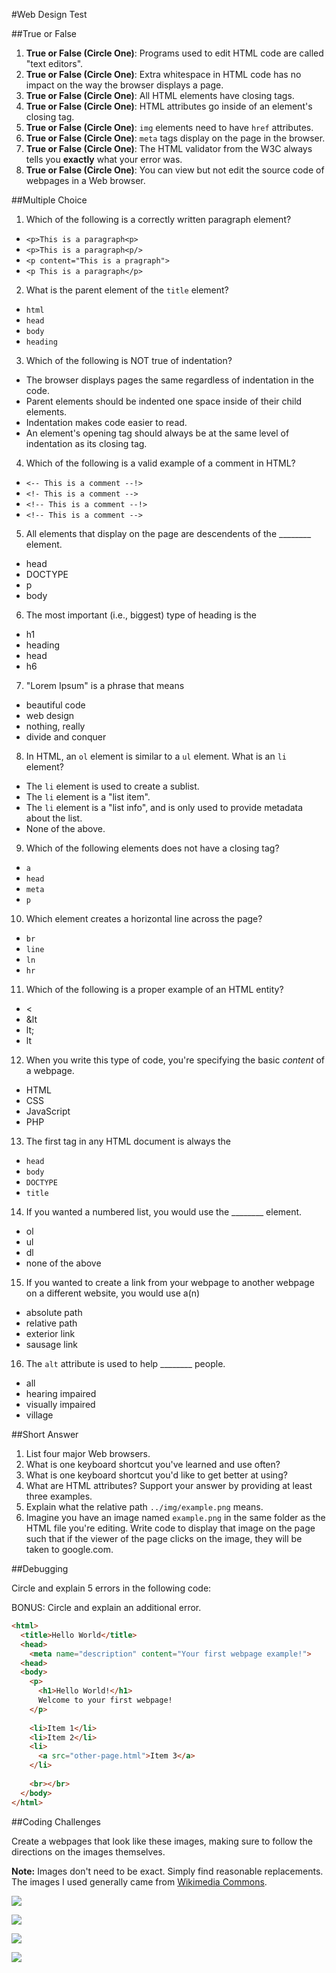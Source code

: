 #Web Design Test

##True or False
1. **True or False (Circle One)**: Programs used to edit HTML code are called "text editors".
2. **True or False (Circle One)**: Extra whitespace in HTML code has no impact on the way the browser displays a page.
3. **True or False (Circle One)**: All HTML elements have closing tags.
4. **True or False (Circle One)**: HTML attributes go inside of an element's closing tag.
5. **True or False (Circle One)**: `img` elements need to have `href` attributes.
6. **True or False (Circle One)**: `meta` tags display on the page in the browser.
7. **True or False (Circle One)**: The HTML validator from the W3C always tells you **exactly** what your error was.
7. **True or False (Circle One)**: You can view but not edit the source code of webpages in a Web browser.

##Multiple Choice
1. Which of the following is a correctly written paragraph element?
  * `<p>This is a paragraph<p>`
  * `<p>This is a paragraph<p/>`
  * `<p content="This is a pragraph">`
  * `<p This is a paragraph</p>`
2. What is the parent element of the `title` element?
  * `html`
  * `head`
  * `body`
  * `heading`
3. Which of the following is NOT true of indentation?
  * The browser displays pages the same regardless of indentation in the code.
  * Parent elements should be indented one space inside of their child elements.
  * Indentation makes code easier to read.
  * An element's opening tag should always be at the same level of indentation as its closing tag.
4. Which of the following is a valid example of a comment in HTML?
  * `<-- This is a comment --!>`
  * `<!- This is a comment -->`
  * `<!-- This is a comment --!>`
  * `<!-- This is a comment -->`
5. All elements that display on the page are descendents of the ________ element.
  * head
  * DOCTYPE
  * p
  * body
6. The most important (i.e., biggest) type of heading is the
  * h1
  * heading
  * head
  * h6
7. "Lorem Ipsum" is a phrase that means
  * beautiful code
  * web design
  * nothing, really
  * divide and conquer
8. In HTML, an `ol` element is similar to a `ul` element. What is an `li` element?
  * The `li` element is used to create a sublist.
  * The `li` element is a "list item".
  * The `li` element is a "list info", and is only used to provide metadata about the list.
  * None of the above.
9. Which of the following elements does not have a closing tag?
  * `a`
  * `head`
  * `meta`
  * `p`
10. Which element creates a horizontal line across the page?
  * `br`
  * `line`
  * `ln`
  * `hr`
11. Which of the following is a proper example of an HTML entity?
  * &lt;
  * &lt
  * lt;
  * lt
12. When you write this type of code, you're specifying the basic *content* of a webpage.
  * HTML
  * CSS
  * JavaScript
  * PHP
13. The first tag in any HTML document is always the
  * `head`
  * `body`
  * `DOCTYPE`
  * `title`
14. If you wanted a numbered list, you would use the ________ element.
  * ol
  * ul
  * dl
  * none of the above
15. If you wanted to create a link from your webpage to another webpage on a different website, you would use a(n)
  * absolute path
  * relative path
  * exterior link
  * sausage link
16. The `alt` attribute is used to help ________ people.
  * all
  * hearing impaired
  * visually impaired
  * village

##Short Answer
1. List four major Web browsers.
2. What is one keyboard shortcut you've learned and use often?
3. What is one keyboard shortcut you'd like to get better at using?
4. What are HTML attributes? Support your answer by providing at least three examples.
5. Explain what the relative path `../img/example.png` means.
6. Imagine you have an image named `example.png` in the same folder as the HTML file you're editing. Write code to display that image on the page such that if the viewer of the page clicks on the image, they will be taken to google.com.

##Debugging

Circle and explain 5 errors in the following code:

BONUS: Circle and explain an additional error.

```html
<html>
  <title>Hello World</title>
  <head>
    <meta name="description" content="Your first webpage example!">
  <head>
  <body>
    <p>
      <h1>Hello World!</h1>
      Welcome to your first webpage!
    </p>
    
    <li>Item 1</li>
    <li>Item 2</li>
    <li>
      <a src="other-page.html">Item 3</a>
    </li>
    
    <br></br>
  </body>
</html>
```

##Coding Challenges

Create a webpages that look like these images, making sure to follow the directions on the images themselves.

**Note:** Images don't need to be exact. Simply find reasonable replacements. The images I used generally came from [Wikimedia Commons](http://commons.wikimedia.org/wiki/Main_Page).

![](http://christensenacademy.org/modules/html-basics/assessments/page-a.png)

![](http://christensenacademy.org/modules/html-basics/assessments/page-b.png)

![](http://christensenacademy.org/modules/html-basics/assessments/page-c.png)

![](http://christensenacademy.org/modules/html-basics/assessments/page-d.png)
